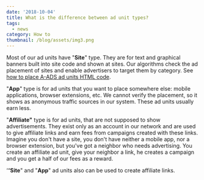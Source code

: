 ```yaml
---
date: '2018-10-04'
title: What is the difference between ad unit types?
tags:
  - news
category: How to
thumbnail: /blog/assets/img3.png
---
```

Most of our ad units have "**Site**" type. They are for text and graphical banners built into site code and shown at sites. Our algorithms check the ad placement of sites and enable advertisers to target them by category.  See [how to place A-ADS ad units HTML code](https://a-ads.com/blog/2018-10-04-how-to-place-a-ads-ad-unit-html-code/).

"**App**" type is for ad units that you want to place somewhere else: mobile applications, browser extensions, etc. We cannot verify the placement, so it shows as anonymous traffic sources in our system. These ad units usually earn less.  

"**Affiliate"** type is for ad units, that are not supposed to show advertisements. They exist only as an account in our network and are used to give affiliate links and earn fees from campaigns created with these links. Imagine you don't have a site, you don't have neither a mobile app, nor a browser extension, but you've got a neighbor who needs advertising. You create an affiliate ad unit, give your neighbor a link, he creates a campaign and you get a half of our fees as a reward.

‘“**Site**" and "**App**" ad units also can be used to create affiliate links.
